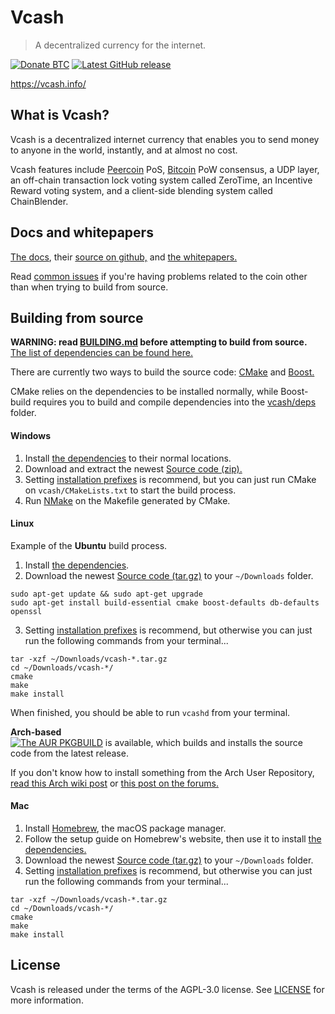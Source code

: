 # Vcash
> A decentralized currency for the internet.

[![Donate BTC](https://img.shields.io/badge/Donate-BTC-yellow.svg)](https://blockchain.info/address/3MTVHcDrbiwrp5N6rT2DwrMCXMBP3rT7ty) [![Latest GitHub release](https://img.shields.io/github/release/openvcash/vcash.svg)](https://github.com/openvcash/vcash/releases/latest)  

https://vcash.info/  

What is Vcash?
---
Vcash is a decentralized internet currency that enables you to send money to anyone in the world, instantly, and at almost no cost.

Vcash features include [Peercoin](https://github.com/ppcoin/ppcoin) PoS, [Bitcoin](https://github.com/bitcoin/bitcoin) PoW consensus, a UDP layer, an off-chain transaction lock voting system called ZeroTime, an Incentive Reward voting system, and a client-side blending system called ChainBlender.

Docs and whitepapers
---
[The docs](https://docs.vcash.info/), their [source on github,](https://github.com/openvcash/docs.vcash.info) and [the whitepapers.](https://github.com/openvcash/papers)  

Read [common issues](docs/COMMON_ISSUES.md) if you're having problems related to the coin other than when trying to build from source.



Building from source
---
**WARNING: read [BUILDING.md](docs/BUILDING.md) before attempting to build from source.**  
[The list of dependencies can be found here.](docs/DEPENDENCIES.md)

There are currently two ways to build the source code: [CMake](https://cmake.org/) and [Boost.](http://www.boost.org/build/)

CMake relies on the dependencies to be installed normally, while Boost-build requires you to build and compile dependencies into the [vcash/deps](deps) folder.

#### Windows
1. Install [the dependencies](docs/DEPENDENCIES.md) to their normal locations.
2. Download and extract the newest [Source code (zip).](https://github.com/openvcash/vcash/releases/latest)
3. Setting [installation prefixes](docs/BUILDING.md) is recommend, but you can just run CMake on `vcash/CMakeLists.txt` to start the build process.
4. Run [NMake](https://docs.microsoft.com/en-us/cpp/build/nmake-reference) on the Makefile generated by CMake.  

#### Linux
Example of the **Ubuntu** build process.

1. Install [the dependencies](docs/DEPENDENCIES.md).
2. Download the newest [Source code (tar.gz)](https://github.com/openvcash/vcash/releases/latest) to your `~/Downloads` folder.
```
sudo apt-get update && sudo apt-get upgrade
sudo apt-get install build-essential cmake boost-defaults db-defaults openssl
```
3. Setting [installation prefixes](docs/BUILDING.md) is recommend, but otherwise you can just run the following commands from your terminal...
```
tar -xzf ~/Downloads/vcash-*.tar.gz
cd ~/Downloads/vcash-*/
cmake
make
make install
```

When finished, you should be able to run `vcashd` from your terminal.  

**Arch-based**  
[![The AUR PKGBUILD](https://img.shields.io/aur/version/vcash.svg)](https://aur.archlinux.org/packages/vcash/) is available, which builds and installs the source code from the latest release.

If you don't know how to install something from the Arch User Repository, [read this Arch wiki post](https://wiki.archlinux.org/index.php/AUR_helpers) or [this post on the forums.](https://forum.vcash.info/d/56-arch-linux-aur-pkgbuild-s)

#### Mac
1. Install [Homebrew](https://brew.sh/), the macOS package manager.
2. Follow the setup guide on Homebrew's website, then use it to install [the dependencies.](docs/DEPENDENCIES.md)
3. Download the newest [Source code (tar.gz)](https://github.com/openvcash/vcash/releases/latest) to your `~/Downloads` folder.
4. Setting [installation prefixes](docs/BUILDING.md) is recommend, but otherwise you can just run the following commands from your terminal...
```
tar -xzf ~/Downloads/vcash-*.tar.gz
cd ~/Downloads/vcash-*/
cmake
make
make install
```

License
---
Vcash is released under the terms of the AGPL-3.0 license. See [LICENSE](LICENSE) for more information.
